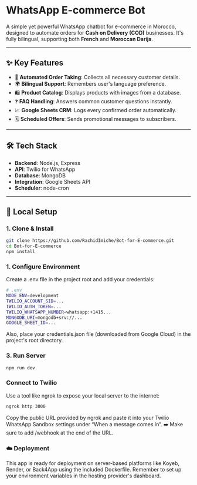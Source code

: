 # WhatsApp E-commerce Bot

A simple yet powerful WhatsApp chatbot for e-commerce in Morocco, designed to automate orders for **Cash on Delivery (COD)** businesses. It's fully bilingual, supporting both **French** and **Moroccan Darija**.

---

## ✨ Key Features

- 🤖 **Automated Order Taking**: Collects all necessary customer details.
- 🌍 **Bilingual Support**: Remembers user's language preference.
- 🛍️ **Product Catalog**: Displays products with images from a database.
- ❓ **FAQ Handling**: Answers common customer questions instantly.
- 📈 **Google Sheets CRM**: Logs every confirmed order automatically.
- 🗓️ **Scheduled Offers**: Sends promotional messages to subscribers.

---

## 🛠️ Tech Stack

- **Backend**: Node.js, Express
- **API**: Twilio for WhatsApp
- **Database**: MongoDB
- **Integration**: Google Sheets API
- **Scheduler**: node-cron

---

## 🚀 Local Setup

### 1. Clone & Install

```bash
git clone https://github.com/RachidImiche/Bot-for-E-commerce.git
cd Bot-for-E-commerce
npm install

```

### 1. Configure Environment

Create a .env file in the project root and add your credentials:

```bash
# .env
NODE_ENV=development
TWILIO_ACCOUNT_SID=...
TWILIO_AUTH_TOKEN=...
TWILIO_WHATSAPP_NUMBER=whatsapp:+1415...
MONGODB_URI=mongodb+srv://...
GOOGLE_SHEET_ID=...
```

Also, place your credentials.json file (downloaded from Google Cloud) in the project's root directory.

### 3. Run Server

```bash
npm run dev
```

### Connect to Twilio

Use a tool like ngrok to expose your local server to the internet:

```bash
ngrok http 3000
```

Copy the public URL provided by ngrok and paste it into your Twilio WhatsApp Sandbox settings under “When a message comes in”.
➡️ Make sure to add /webhook at the end of the URL.

### ☁️ Deployment

This app is ready for deployment on server-based platforms like Koyeb, Render, or Back4App using the included Dockerfile.
Remember to set up your environment variables in the hosting provider's dashboard.
